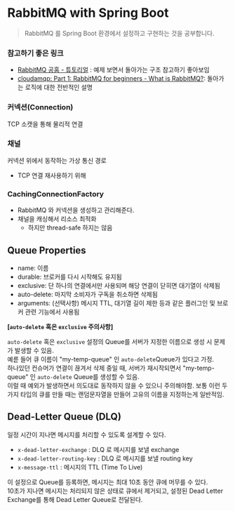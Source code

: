 # RabbitMQ with Spring Boot

> RabbitMQ 를 Spring Boot 환경에서 설정하고 구현하는 것을 공부합니다.

### 참고하기 좋은 링크
- [RabbitMQ 공홈 - 튜토리얼](https://www.rabbitmq.com/getstarted.html) : 예제 보면서 돌아가는 구조 참고하기 좋아보임
- [cloudamqp: Part 1: RabbitMQ for beginners - What is RabbitMQ?](https://www.cloudamqp.com/blog/part1-rabbitmq-for-beginners-what-is-rabbitmq.html): 돌아가는 로직에 대한 전반적인 설명

### 커넥션(Connection)

TCP 소캣을 통해 물리적 연결 

### 채널

커넥션 위에서 동작하는 가상 통신 경로

- TCP 연결 재사용하기 위해


### CachingConnectionFactory

- RabbitMQ 와 커넥션을 생성하고 관리해준다.
- 채널을 캐싱해서 리소스 최적화
  - 하지만 thread-safe 하지는 않음

## Queue Properties

- name: 이름
- durable: 브로커를 다시 시작해도 유지됨
- exclusive: 단 하나의 연결에서만 사용되며 해당 연결이 닫히면 대기열이 삭제됨
- auto-delete: 마지막 소비자가 구독을 취소하면 삭제됨
- arguments: (선택사항) 메시지 TTL, 대기열 길이 제한 등과 같은 플러그인 및 브로커 관련 기능에서 사용됨

**[`auto-delete` 혹은 `exclusive` 주의사항]**


`auto-delete` 혹은 `exclusive` 설정의 Queue를 서버가 지정한 이름으로 생성 시 문제가 발생할 수 있음.  
예륻 들어 큐 이름이 "my-temp-queue" 인 `auto-delete`Queue가 있다고 가정.  
하나있던 컨슈머가 연결이 끊겨서 삭제 중일 때, 서버가 재시작되면서 "my-temp-queue" 인 `auto-delete` Queue를 생성할 수 있음.  
이럴 때 예외가 발생하면서 의도대로 동작하지 않을 수 있으니 주의해야함. 보통 이런 두 가지 타입의 큐를 만들 때는 랜덤문자열을 만들어 고유의 이름을 지정하는게 일반적임.

## Dead-Letter Queue (DLQ)

일정 시간이 지나면 메시지를 처리할 수 있도록 설계할 수 있다.

- `x-dead-letter-exchange` : DLQ 로 메시지를 보낼 exchange
- `x-dead-letter-routing-key` : DLQ 로 메시지를 보낼 routing key
- `x-message-ttl` : 메시지의 TTL (Time To Live)

이 설정으로 Queue를 등록하면, 메시지는 최대 10초 동안 큐에 머무를 수 있다.  
10초가 지나면 메시지는 처리되지 않은 상태로 큐에서 제거되고, 설정된 Dead Letter Exchange를 통해 Dead Letter Queue로 전달된다.
